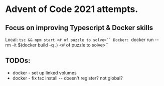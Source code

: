 # Advent of Code 2021 attempts.
## Focus on improving Typescript & Docker skills

Local:
  `tsc && npm start <# of puzzle to solve>``
Docker:
  `docker run --rm -it $(docker build -q .) <# of puzzle to solve>``



## TODOs:
  - docker - set up linked volumes
  - docker - fix tsc install -- doesn't register? not global?
